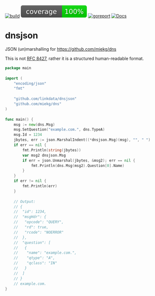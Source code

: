 [![build](https://github.com/linkdata/dnsjson/actions/workflows/build.yml/badge.svg)](https://github.com/linkdata/dnsjson/actions/workflows/build.yml)
[![coverage](https://github.com/linkdata/dnsjson/blob/coverage/main/badge.svg)](https://htmlpreview.github.io/?https://github.com/linkdata/dnsjson/blob/coverage/main/report.html)
[![goreport](https://goreportcard.com/badge/github.com/linkdata/dnsjson)](https://goreportcard.com/report/github.com/linkdata/dnsjson)
[![Docs](https://godoc.org/github.com/linkdata/dnsjson?status.svg)](https://godoc.org/github.com/linkdata/dnsjson)

# dnsjson

JSON (un)marshalling for https://github.com/miekg/dns

This is not [RFC 8427](https://www.rfc-editor.org/rfc/rfc8427.html), rather it is a structured human-readable format.

```go
package main

import (
	"encoding/json"
	"fmt"

	"github.com/linkdata/dnsjson"
	"github.com/miekg/dns"
)

func main() {
	msg := new(dns.Msg)
	msg.SetQuestion("example.com.", dns.TypeA)
	msg.Id = 1234
	jbytes, err := json.MarshalIndent((*dnsjson.Msg)(msg), "", " ")
	if err == nil {
		fmt.Println(string(jbytes))
		var msg2 dnsjson.Msg
		if err = json.Unmarshal(jbytes, &msg2); err == nil {
			fmt.Println(dns.Msg(msg2).Question[0].Name)
		}
	}
	if err != nil {
		fmt.Println(err)
	}

	// Output:
	// {
	//  "id": 1234,
	//  "msgHdr": {
	//   "opcode": "QUERY",
	//   "rd": true,
	//   "rcode": "NOERROR"
	//  },
	//  "question": [
	//   {
	//    "name": "example.com.",
	//    "qtype": "A",
	//    "qclass": "IN"
	//   }
	//  ]
	// }
	// example.com.
}
```
